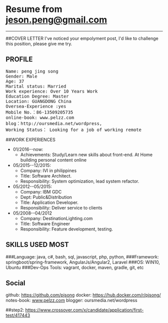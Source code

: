 # Resume from jeson.peng@gmail.com
---
##COVER LETTER
I've noticed your empolyment post, I'd like to challenge this position, please give me try. 

## PROFILE
<PRE>
Name: peng jing song
Gender: Male
Age: 37 
Marital status: Married
Work experience: Over 10 Years Work 
Education Degree: Master 
Location: GUANGDONG China
Oversea-Experience :yes
Mobile No.：86-13509205735
online-book: www.pelzz.com
blog：http://oursmedia.net/wordpress,
Working Status：	Looking for a job of working remote
</PRE>


##WORK EXPERIENCES

+ 01/2016--now: 
  + Achievements: Study/Learn new skills about front-end. At Home building personal content online
+ 05/2015--12/2015:  
  + Company: IVI in philippines
  + Title: Software Architect.
  + Responsibility: System optimization, lead system refactor.
+ 05/2012--05/2015: 
  + Company: IBM GDC
  + Dept: Public&Distribution
  + Title: Application Developer.
  + Responsibility: Deliver service to clients
+ 05/2008--04/2012
  + Company: DestinationLighting.com
  + Title: Software Engineer
  + Responsibility: Feature development, testing.

## SKILLS USED MOST
###Language: 
java, c#, bash, sql, javascript, php, python, 
###Framework: 
springboot/spring-framework, AngularJs/Angular2, Laravel
###OS: 
WIN10, Ubuntu
###Dev-Ops Tools:
vagrant, docker, maven, gradle, git, etc 

## Social
github: https://github.com/pjsong
docker: https://hub.docker.com/r/pjsong/
notes-book: www.pelzz.com 
blogger: oursmedia.net/wordpress

##step2:
https://www.crossover.com/x/candidate/application/first-test/417443